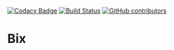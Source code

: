 [![Codacy Badge](https://api.codacy.com/project/badge/Grade/c6929610bdea4aff9fc293df5df9b73a)](https://www.codacy.com/app/biosphere.dev/Bix?utm_source=github.com&amp;utm_medium=referral&amp;utm_content=biixbot/Bix&amp;utm_campaign=Badge_Grade)
[![Build Status](https://travis-ci.org/biixbot/Bix.svg?branch=master)](https://travis-ci.org/biixbot/bix)
[![GitHub contributors](https://img.shields.io/github/contributors/biixbot/bix.svg)](https://github.com/biixbot/bix/graphs/contributors/)

# Bix 
